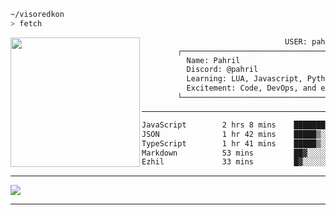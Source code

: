 ```sh
~/visoredkon
> fetch
```

<img align="left" src="https://github.com/visoredkon.png" width="207" />

```bat
                                USER: pahril@github
        ┌────────────────────────────────────────────────────────────────┐
   ​       Name: Pahril
 ​         Discord: @pahril
 ​         Learning: LUA, Javascript, Python, Java, WebDev
   ​       Excitement: Code, DevOps, and everything related to technology
        └────────────────────────────────────────────────────────────────┘
```
-------

<!--START_SECTION:waka-->

```txt
JavaScript        2 hrs 8 mins    ███████░░░░░░░░░░░░░░░░░░   27.38 %
JSON              1 hr 42 mins    █████▒░░░░░░░░░░░░░░░░░░░   21.90 %
TypeScript        1 hr 41 mins    █████▒░░░░░░░░░░░░░░░░░░░   21.75 %
Markdown          53 mins         ██▓░░░░░░░░░░░░░░░░░░░░░░   11.31 %
Ezhil             33 mins         █▓░░░░░░░░░░░░░░░░░░░░░░░   07.23 %
```

<!--END_SECTION:waka-->

-------

![](https://komarev.com/ghpvc/?username=visoredkon&label=Profile+views+since+May+10,+2023)

*************
